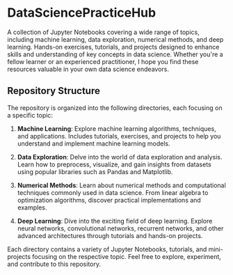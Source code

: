 # DataSciencePracticeHub
A collection of Jupyter Notebooks covering a wide range of topics, including machine learning, data exploration, numerical methods, and deep learning.  Hands-on exercises, tutorials, and projects designed to enhance skills and understanding of key concepts in data science. Whether you're a fellow learner or an experienced practitioner, I hope you find these resources valuable in your own data science endeavors.

## Repository Structure

The repository is organized into the following directories, each focusing on a specific topic:

1. **Machine Learning**: Explore machine learning algorithms, techniques, and applications. Includes tutorials, exercises, and projects to help you understand and implement machine learning models.

2. **Data Exploration**: Delve into the world of data exploration and analysis. Learn how to preprocess, visualize, and gain insights from datasets using popular libraries such as Pandas and Matplotlib.

3. **Numerical Methods**: Learn about numerical methods and computational techniques commonly used in data science. From linear algebra to optimization algorithms, discover practical implementations and examples.

4. **Deep Learning**: Dive into the exciting field of deep learning. Explore neural networks, convolutional networks, recurrent networks, and other advanced architectures through tutorials and hands-on projects.

Each directory contains a variety of Jupyter Notebooks, tutorials, and mini-projects focusing on the respective topic. Feel free to explore, experiment, and contribute to this repository.


